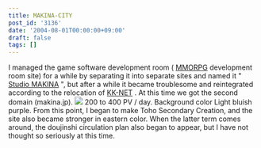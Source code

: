 ```yaml
---
title: MAKINA-CITY
post_id: '3136'
date: '2004-08-01T00:00:00+09:00'
draft: false
tags: []
---
```


I managed the game software development room ( [MMORPG](/tag/evil-kingdom) development room site) for a while by separating it into separate sites and named it " [Studio MAKINA](/studio-makina) ", but after a while it became troublesome and reintegrated according to the relocation of [KK-NET](http://www.kk-net.ne.jp/) . At this time we got the second domain (makina.jp). ![](https://danmaq.com/wp-content/uploads/2013/11/makina_logo.png) 200 to 400 PV / day. Background color Light bluish purple. From this point, I began to make Toho Secondary Creation, and the site also became stronger in eastern color. When the latter term comes around, the doujinshi circulation plan also began to appear, but I have not thought so seriously at this time.